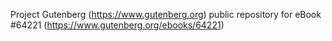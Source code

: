 Project Gutenberg (https://www.gutenberg.org) public repository for
eBook #64221 (https://www.gutenberg.org/ebooks/64221)
